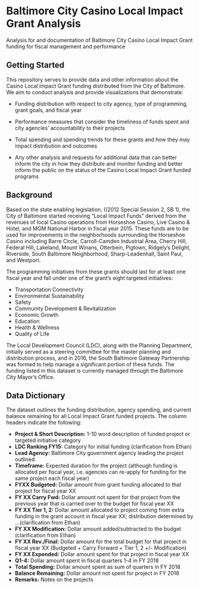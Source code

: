 # Baltimore City Casino Local Impact Grant Analysis
Analysis for and documentation of Baltimore City Casino Local Impact Grant funding for fiscal management and performance

## Getting Started

This repository serves to provide data and other information about the Casino Local Impact Grant funding distributed from the City of Baltimore. We aim to conduct analysis and provide visualizations that demonstrate:

 - Funding distribution with respect to city agency, type of programming, grant goals, and fiscal year

 - Performance measures that consider the timeliness of funds spent and city agencies’ accountability to their projects

 - Total spending and spending trends for these grants and how they may impact distribution and outcomes

 - Any other analysis and requests for additional data that can better inform the city in how they distribute and monitor funding and better inform the public on the status of the Casino Local Impact Grant funded programs
 
 ## Background
 
Based on the state enabling legislation, ((2012 Special Session 2, SB 1), the City of Baltimore started receiving “Local Impact Funds” derived from the revenues of local Casino operations from Horseshoe Casino, Live Casino & Hotel, and MGM National Harbor in fiscal year 2015. These funds are to be used for improvements in the neighborhoods surrounding the Horseshoe Casino including Barre Circle, Carroll-Camden Industrial Area, Cherry Hill, Federal Hill, Lakeland, Mount Winans, Otterbein, Pigtown, Ridgely’s Delight, Riverside, South Baltimore Neighborhood, Sharp-Leadenhall, Saint Paul, and Westport.

The programming initiatives from these grants should last for at least one fiscal year and fall under one of the grant’s eight targeted initiatives:

 - Transportation Connectivity
 - Environmental Sustainability
 - Safety
 - Community Development & Revitalization
 - Economic Growth
 - Education
 - Health & Wellness
 - Quality of Life

The Local Development Council (LDC), along with the Planning Department, initially served as a steering committee for the master planning and distribution process, and in 2016, the South Baltimore Gateway Partnership was formed to help manage a significant portion of these funds. The funding listed in this dataset is currently managed through the Baltimore City Mayor’s Office.

## Data Dictionary

The dataset outlines the funding distribution, agency spending, and current balance remaining for all Local Impact Grant funded projects. The column headers indicate the following:

 - __Project & Short Description:__ 1-10 word description of funded project or targeted initiative category
 - __LDC Ranking FY15:__ Category for initial funding (clarification from Ethan)
 - __Lead Agency:__ Baltimore City government agency leading the project outlined
 - __Timeframe:__ Expected duration for the project (although funding is allocated per fiscal year, i.e. agencies can re-apply for funding for the same project each fiscal year)
 - __FYXX Budgeted:__ Dollar amount from grant funding allocated to that project for fiscal year XX 
 - __FY XX Carry Fwd:__ Dollar amount not spent for that project from the previous year that is carried over to the budget for fiscal year XX 
 - __FY XX Tier 1, 2:__ Dollar amount allocated to project coming from extra funding in the grant account in fiscal year XX; distribution determined by …(clarification from Ethan)
 - __FY XX Modification:__ Dollar amount added/subtracted to the budget (clarification from Ethan)
 - __FY XX Rev./Final:__ Dollar amount for the total budget for that project in fiscal year XX (Budgeted + Carry Forward + Tier 1, 2 +/- Modification)
 - __FY XX Expended:__ Dollar amount spent for that project in fiscal year XX 
 - __Q1-4:__ Dollar amount spent in fiscal quarters 1-4 in FY 2018
 - __Total Spending:__ Dollar amount spent as sum of quarters in FY 2018 
 - __Balance Remaining:__ Dollar amount not spent for project in FY 2018
 - __Remarks:__ Notes on the projects

